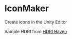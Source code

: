 # IconMaker
 Create icons in the Unity Editor

Sample HDRI from [HDRI Haven](https://hdri-haven.com/hdri/black-and-white-photo-studio)